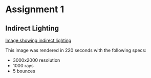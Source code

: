 # Assignment 1

## Indirect Lighting

[Image showing indirect lighting](indirect_lighting.png)

This image was rendered in 220 seconds with the following specs:

* 3000x2000 resolution
* 1000 rays
* 5 bounces